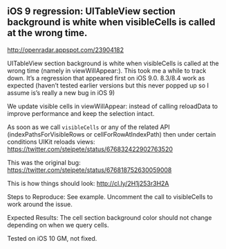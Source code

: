 ## iOS 9 regression: UITableView section background is white when visibleCells is called at the wrong time.

http://openradar.appspot.com/23904182

UITableView section background is white when visibleCells is called at the wrong time (namely in viewWillAppear:).
This took me a while to track down. It’s a regression that appeared first on iOS 9.0. 8.3/8.4 work as expected (haven’t tested earlier versions but this never popped up so I assume is’s really a new bug in iOS 9)

We update visible cells in viewWillAppear: instead of calling reloadData to improve performance and keep the selection intact.

As soon as we call `visibleCells` or any of the related API (indexPathsForVisibleRows or cellForRowAtIndexPath) then under certain conditions UIKit reloads views: https://twitter.com/steipete/status/676832422902763520

This was the original bug:
https://twitter.com/steipete/status/676818752630059008

This is how things should look:
http://cl.ly/2H1j253r3H2A

Steps to Reproduce:
See example. Uncomment the call to visibleCells to work around the issue.

Expected Results:
The cell section background color should not change depending on when we query cells.

Tested on iOS 10 GM, not fixed.
